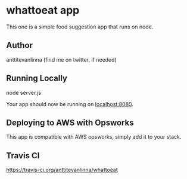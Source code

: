 # whattoeat app

This one is a simple food suggestion app that runs on node.

## Author

anttitevanlinna (find me on twitter, if needed)

## Running Locally

node server.js

Your app should now be running on [localhost:8080](http://localhost:8080/).

## Deploying to AWS with Opsworks

This app is compatible with AWS opsworks, simply add it to your stack. 

## Travis CI

https://travis-ci.org/anttitevanlinna/whattoeat